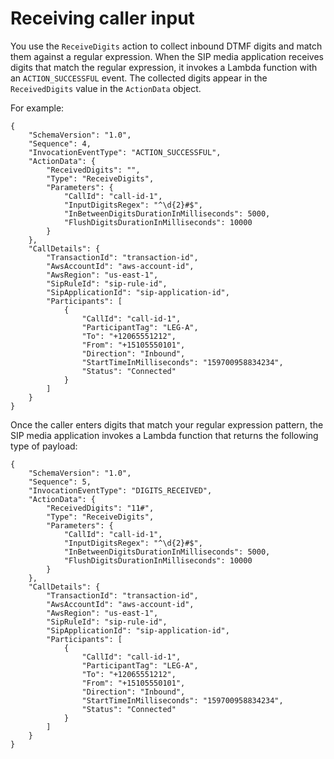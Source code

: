# Receiving caller input<a name="case-4"></a>

You use the `ReceiveDigits` action to collect inbound DTMF digits and match them against a regular expression\. When the SIP media application receives digits that match the regular expression, it invokes a Lambda function with an `ACTION_SUCCESSFUL` event\. The collected digits appear in the `ReceivedDigits` value in the `ActionData` object\.

For example:

```
{
    "SchemaVersion": "1.0",
    "Sequence": 4,
    "InvocationEventType": "ACTION_SUCCESSFUL",
    "ActionData": {
        "ReceivedDigits": "",
        "Type": "ReceiveDigits",
        "Parameters": {
            "CallId": "call-id-1",
            "InputDigitsRegex": "^\d{2}#$",
            "InBetweenDigitsDurationInMilliseconds": 5000,
            "FlushDigitsDurationInMilliseconds": 10000
        }
    },
    "CallDetails": {
        "TransactionId": "transaction-id",
        "AwsAccountId": "aws-account-id",
        "AwsRegion": "us-east-1",
        "SipRuleId": "sip-rule-id",
        "SipApplicationId": "sip-application-id",
        "Participants": [
            {
                "CallId": "call-id-1",
                "ParticipantTag": "LEG-A",
                "To": "+12065551212",
                "From": "+15105550101",
                "Direction": "Inbound",
                "StartTimeInMilliseconds": "159700958834234",
                "Status": "Connected"
            }
        ]
    }
}
```

Once the caller enters digits that match your regular expression pattern, the SIP media application invokes a Lambda function that returns the following type of payload:

```
{
    "SchemaVersion": "1.0",
    "Sequence": 5,
    "InvocationEventType": "DIGITS_RECEIVED",
    "ActionData": {
        "ReceivedDigits": "11#",
        "Type": "ReceiveDigits",
        "Parameters": {
            "CallId": "call-id-1",
            "InputDigitsRegex": "^\d{2}#$",
            "InBetweenDigitsDurationInMilliseconds": 5000,
            "FlushDigitsDurationInMilliseconds": 10000
        }
    },
    "CallDetails": {
        "TransactionId": "transaction-id",
        "AwsAccountId": "aws-account-id",
        "AwsRegion": "us-east-1",
        "SipRuleId": "sip-rule-id",
        "SipApplicationId": "sip-application-id",
        "Participants": [
            {
                "CallId": "call-id-1",
                "ParticipantTag": "LEG-A",
                "To": "+12065551212",
                "From": "+15105550101",
                "Direction": "Inbound",
                "StartTimeInMilliseconds": "159700958834234",
                "Status": "Connected"
            }
        ]
    }
}
```